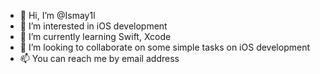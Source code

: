 - 👋 Hi, I’m @Ismay1l
- 👀 I’m interested in iOS development
- 🌱 I’m currently learning Swift, Xcode
- 💞️ I’m looking to collaborate on some simple tasks on iOS development 
- 📫 You can reach me by email address

<!---
Ismay1l/Ismay1l is a ✨ special ✨ repository because its `README.md` (this file) appears on your GitHub profile.
You can click the Preview link to take a look at your changes.
--->
